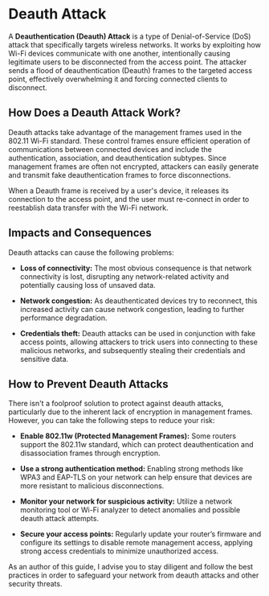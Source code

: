 # Deauth Attack

A **Deauthentication (Deauth) Attack** is a type of Denial-of-Service (DoS) attack that specifically targets wireless networks. It works by exploiting how Wi-Fi devices communicate with one another, intentionally causing legitimate users to be disconnected from the access point. The attacker sends a flood of deauthentication (Deauth) frames to the targeted access point, effectively overwhelming it and forcing connected clients to disconnect.

## How Does a Deauth Attack Work?

Deauth attacks take advantage of the management frames used in the 802.11 Wi-Fi standard. These control frames ensure efficient operation of communications between connected devices and include the authentication, association, and deauthentication subtypes. Since management frames are often not encrypted, attackers can easily generate and transmit fake deauthentication frames to force disconnections.

When a Deauth frame is received by a user's device, it releases its connection to the access point, and the user must re-connect in order to reestablish data transfer with the Wi-Fi network.

## Impacts and Consequences

Deauth attacks can cause the following problems:

- **Loss of connectivity:** The most obvious consequence is that network connectivity is lost, disrupting any network-related activity and potentially causing loss of unsaved data.

- **Network congestion:** As deauthenticated devices try to reconnect, this increased activity can cause network congestion, leading to further performance degradation.

- **Credentials theft:** Deauth attacks can be used in conjunction with fake access points, allowing attackers to trick users into connecting to these malicious networks, and subsequently stealing their credentials and sensitive data.

## How to Prevent Deauth Attacks

There isn't a foolproof solution to protect against deauth attacks, particularly due to the inherent lack of encryption in management frames. However, you can take the following steps to reduce your risk:

- **Enable 802.11w (Protected Management Frames):** Some routers support the 802.11w standard, which can protect deauthentication and disassociation frames through encryption.

- **Use a strong authentication method:** Enabling strong methods like WPA3 and EAP-TLS on your network can help ensure that devices are more resistant to malicious disconnections.

- **Monitor your network for suspicious activity:** Utilize a network monitoring tool or Wi-Fi analyzer to detect anomalies and possible deauth attack attempts.

- **Secure your access points:** Regularly update your router’s firmware and configure its settings to disable remote management access, applying strong access credentials to minimize unauthorized access.

As an author of this guide, I advise you to stay diligent and follow the best practices in order to safeguard your network from deauth attacks and other security threats.